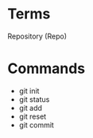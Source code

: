 # Terms

Repository (Repo)

# Commands 

- git init 
- git status
- git add
- git reset
- git commit 
